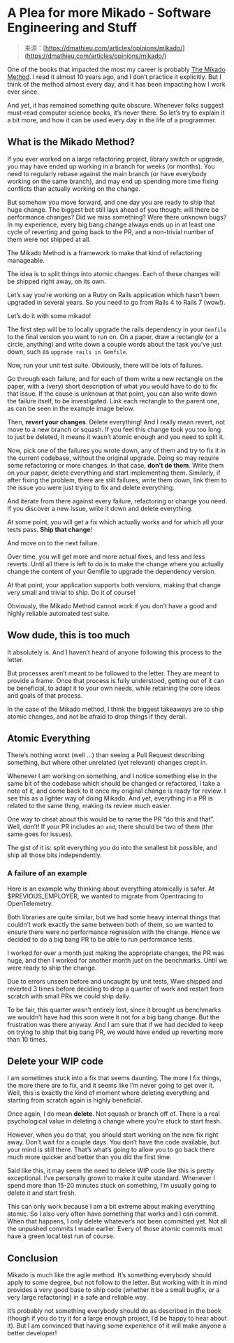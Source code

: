 <!--yml
category: 未分类
date: 2024-05-27 14:31:18
-->

# A Plea for more Mikado - Software Engineering and Stuff

> 来源：[https://dmathieu.com/articles/opinions/mikado/](https://dmathieu.com/articles/opinions/mikado/)

One of the books that impacted the most my career is probably [The Mikado Method](https://mikadomethod.info/). I read it almost 10 years ago, and I don’t practice it explicitly. But I think of the method almost every day, and it has been impacting how I work ever since.

And yet, it has remained something quite obscure. Whenever folks suggest must-read computer science books, it’s never there. So let’s try to explain it a bit more, and how it can be used every day in the life of a programmer.

## What is the Mikado Method?

If you ever worked on a large refactoring project, library switch or upgrade, you may have ended up working in a branch for weeks (or months).
You need to regularly rebase against the main branch (or have everybody working on the same branch), and may end up spending more time fixing conflicts than actually working on the change.

But somehow you move forward, and one day you are ready to ship that huge change. The biggest bet still lays ahead of you though: will there be performance changes? Did we miss something? Were there unknown bugs?
In my experience, every big bang change always ends up in at least one cycle of reverting and going back to the PR, and a non-trivial number of them were not shipped at all.

The Mikado Method is a framework to make that kind of refactoring manageable.

The idea is to split things into atomic changes. Each of these changes will be shipped right away, on its own.

Let’s say you’re working on a Ruby on Rails application which hasn’t been upgraded in several years. So you need to go from Rails 4 to Rails 7 (wow!).

Let’s do it with some mikado!

The first step will be to locally upgrade the rails dependency in your `Gemfile` to the final version you want to run on.
On a paper, draw a rectangle (or a circle, anything) and write down a couple words about the task you’ve just down, such as `upgrade rails in Gemfile`.

Now, run your unit test suite. Obviously, there will be lots of failures.

Go through each failure, and for each of them write a new rectangle on the paper, with a (very) short description of what you would have to do to fix that issue. If the cause is unknown at that point, you can also write down the failure itself, to be investigated.
Link each rectangle to the parent one, as can be seen in the example image below.

Then, **revert your changes**. Delete everything!
And I really mean revert, not move to a new branch or squash. If you feel this change took you too long to just be deleted, it means it wasn’t atomic enough and you need to split it.

Now, pick one of the failures you wrote down, any of them and try to fix it in the current codebase, without the original upgrade.
Doing so may require some refactoring or more changes. In that case, **don’t do them**. Write them on your paper, delete everything and start implementing them.
Similarly, if after fixing the problem, there are still failures, write them down, link them to the issue you were just trying to fix and delete everything.

And iterate from there against every failure, refactoring or change you need. If you discover a new issue, write it down and delete everything.

At some point, you will get a fix which actually works and for which all your tests pass. **Ship that change**!

And move on to the next failure.

Over time, you will get more and more actual fixes, and less and less reverts. Until all there is left to do is to make the change where you actually change the content of your Gemfile to upgrade the dependency version.

At that point, your application supports both versions, making that change very small and trivial to ship. Do it of course!

Obviously, the Mikado Method cannot work if you don’t have a good and highly reliable automated test suite.

## Wow dude, this is too much

It absolutely is. And I haven’t heard of anyone following this process to the letter.

But processes aren’t meant to be followed to the letter. They are meant to provide a frame. Once that process is fully understood, getting out of it can be beneficial, to adapt it to your own needs, while retaining the core ideas and goals of that process.

In the case of the Mikado method, I think the biggest takeaways are to ship atomic changes, and not be afraid to drop things if they derail.

## Atomic Everything

There’s nothing worst (well &mldr;) than seeing a Pull Request describing something, but where other unrelated (yet relevant) changes crept in.

Whenever I am working on something, and I notice something else in the same bit of the codebase which should be changed or refactored, I take a note of it, and come back to it once my original change is ready for review.
I see this as a lighter way of doing Mikado. And yet, everything in a PR is related to the same thing, making its review much easier.

One way to cheat about this would be to name the PR “do this and that”. Well, don’t!
If your PR includes an `and`, there should be two of them (the same goes for issues).

The gist of it is: split everything you do into the smallest bit possible, and ship all those bits independently.

### A failure of an example

Here is an example why thinking about everything atomically is safer. At $PREVIOUS_EMPLOYER, we wanted to migrate from Opentracing to OpenTelemetry.

Both libraries are quite similar, but we had some heavy internal things that couldn’t work exactly the same between both of them, so we wanted to ensure there were no performance regression with the change.
Hence we decided to do a big bang PR to be able to run performance tests.

I worked for over a month just making the appropriate changes, the PR was huge, and then I worked for another month just on the benchmarks.
Until we were ready to ship the change.

Due to errors unseen before and uncaught by unit tests, Wwe shipped and reverted 3 times before deciding to drop a quarter of work and restart from scratch with small PRs we could ship daily.

To be fair, this quarter wasn’t entirely lost, since it brought us benchmarks we wouldn’t have had this soon were it not for a big bang change. But the frustration was there anyway. And I am sure that if we had decided to keep on trying to ship that big bang PR, we would have ended up reverting more than 10 times.

## Delete your WIP code

I am sometimes stuck into a fix that seems daunting. The more I fix things, the more there are to fix, and it seems like I’m never going to get over it.
Well, this is exactly the kind of moment where deleting everything and starting from scratch again is highly beneficial.

Once again, I do mean **delete**. Not squash or branch off of. There is a real psychological value in deleting a change where you’re stuck to start fresh.

However, when you do that, you should start working on the new fix right away. Don’t wait for a couple days.
You don’t have the code available, but your mind is still there. That’s what’s going to allow you to go back there much more quicker and better than you did the first time.

Said like this, it may seem the need to delete WIP code like this is pretty exceptional. I’ve personally grown to make it quite standard.
Whenever I spend more than 15-20 minutes stuck on something, I’m usually going to delete it and start fresh.

This can only work because I am a bit extreme about making everything atomic. So I also very often have something that works and I can commit.
When that happens, I only delete whatever’s not been committed yet. Not all the unpushed commits I made earlier. Every of those atomic commits must have a green local test run of course.

## Conclusion

Mikado is much like the agile method. It’s something everybody should apply to some degree, but not follow to the letter.
But working with it in mind provides a very good base to ship code (whether it be a small bugfix, or a very large refactoring) in a safe and reliable way.

It’s probably not something everybody should do as described in the book (though if you do try it for a large enough project, I’d be happy to hear about it). But I am convinced that having some experience of it will make anyone a better developer!